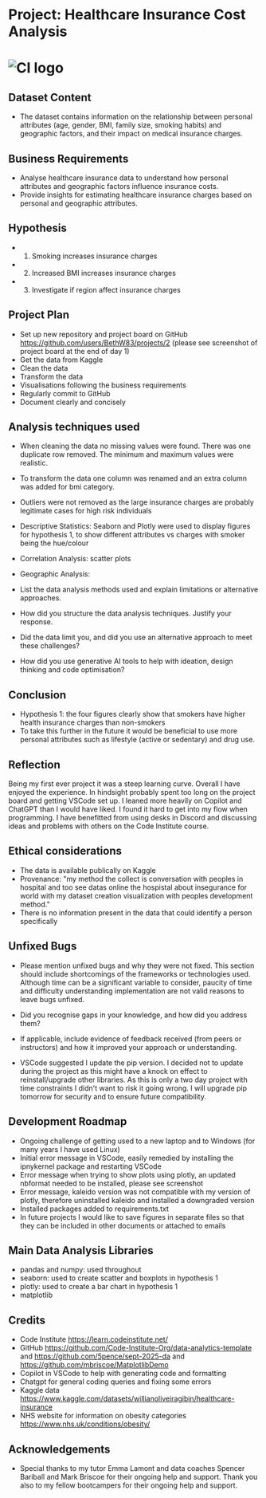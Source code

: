 # Project: Healthcare Insurance Cost Analysis

# ![CI logo](https://codeinstitute.s3.amazonaws.com/fullstack/ci_logo_small.png)

## Dataset Content

-   The dataset contains information on the relationship between personal attributes (age, gender, BMI, family size, smoking habits) and geographic factors, and their impact on medical insurance charges.

## Business Requirements

-   Analyse healthcare insurance data to understand how personal attributes and geographic factors influence insurance costs.
-   Provide insights for estimating healthcare insurance charges based on personal and geographic attributes.

## Hypothesis

-   1. Smoking increases insurance charges
-   2. Increased BMI increases insurance charges
-   3. Investigate if region affect insurance charges

## Project Plan

-   Set up new repository and project board on GitHub https://github.com/users/BethW83/projects/2 (please see screenshot of project board at the end of day 1)
-   Get the data from Kaggle
-   Clean the data
-   Transform the data
-   Visualisations following the business requirements
-   Regularly commit to GitHub
-   Document clearly and concisely

## Analysis techniques used

-   When cleaning the data no missing values were found. There was one duplicate row removed. The minimum and maximum values were realistic.
-   To transform the data one column was renamed and an extra column was added for bmi category.
-   Outliers were not removed as the large insurance charges are probably legitimate cases for high risk individuals

-   Descriptive Statistics: Seaborn and Plotly were used to display figures for hypothesis 1, to show different attributes vs charges with smoker being the hue/colour
-   Correlation Analysis: scatter plots
-   Geographic Analysis:

-   List the data analysis methods used and explain limitations or alternative approaches.
-   How did you structure the data analysis techniques. Justify your response.
-   Did the data limit you, and did you use an alternative approach to meet these challenges?
-   How did you use generative AI tools to help with ideation, design thinking and code optimisation?

## Conclusion

-   Hypothesis 1: the four figures clearly show that smokers have higher health insurance charges than non-smokers
-   To take this further in the future it would be beneficial to use more personal attributes such as lifestyle (active or sedentary) and drug use.

## Reflection

Being my first ever project it was a steep learning curve. Overall I have enjoyed the experience. In hindsight probably spent too long on the project board and getting VSCode set up.
I leaned more heavily on Copilot and ChatGPT than I would have liked. I found it hard to get into my flow when programming.
I have benefitted from using desks in Discord and discussing ideas and problems with others on the Code Institute course.

## Ethical considerations

-   The data is available publically on Kaggle
-   Provenance: "my method the collect is conversation with peoples in hospital and too see datas online the hospistal about insegurance for world with my dataset creation visualization with peoples development method."
-   There is no information present in the data that could identify a person specifically

## Unfixed Bugs

-   Please mention unfixed bugs and why they were not fixed. This section should include shortcomings of the frameworks or technologies used. Although time can be a significant variable to consider, paucity of time and difficulty understanding implementation are not valid reasons to leave bugs unfixed.
-   Did you recognise gaps in your knowledge, and how did you address them?
-   If applicable, include evidence of feedback received (from peers or instructors) and how it improved your approach or understanding.

-   VSCode suggested I update the pip version. I decided not to update during the project as this might have a knock on effect to reinstall/upgrade other libraries. As this is only a two day project with time constraints I didn't want to risk it going wrong. I will upgrade pip tomorrow for security and to ensure future compatibility.

## Development Roadmap

-   Ongoing challenge of getting used to a new laptop and to Windows (for many years I have used Linux)
-   Initial error message in VSCode, easily remedied by installing the ipnykernel package and restarting VSCode
-   Error message when trying to show plots using plotly, an updated nbformat needed to be installed, please see screenshot
-   Error message, kaleido version was not compatible with my version of plotly, therefore uninstalled kaleido and installed a downgraded version
-   Installed packages added to requirements.txt
-   In future projects I would like to save figures in separate files so that they can be included in other documents or attached to emails

## Main Data Analysis Libraries

-   pandas and numpy: used throughout
-   seaborn: used to create scatter and boxplots in hypothesis 1
-   plotly: used to create a bar chart in hypothesis 1
-   matplotlib

## Credits

-   Code Institute https://learn.codeinstitute.net/
-   GitHub https://github.com/Code-Institute-Org/data-analytics-template and https://github.com/5pence/sept-2025-da and https://github.com/mbriscoe/MatplotlibDemo
-   Copilot in VSCode to help with generating code and formatting
-   Chatgpt for general coding queries and fixing some errors
-   Kaggle data https://www.kaggle.com/datasets/willianoliveiragibin/healthcare-insurance
-   NHS website for information on obesity categories https://www.nhs.uk/conditions/obesity/

## Acknowledgements

-   Special thanks to my tutor Emma Lamont and data coaches Spencer Bariball and Mark Briscoe for their ongoing help and support. Thank you also to my fellow bootcampers for their ongoing help and support.

